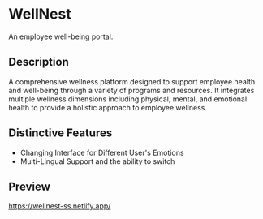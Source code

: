 # WellNest
An employee well-being portal.

## Description
A comprehensive wellness platform designed to support employee health
and well-being through a variety of programs and resources. It integrates multiple wellness dimensions including physical, mental, and emotional health to provide a holistic
approach to employee wellness.

## Distinctive Features
* Changing Interface for Different User's Emotions
* Multi-Lingual Support and the ability to switch


## Preview
https://wellnest-ss.netlify.app/